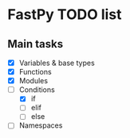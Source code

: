 # FastPy TODO list

## Main tasks

- [x] Variables & base types
- [x] Functions
- [x] Modules
- [ ] Conditions
    - [x] if
    - [ ] elif
    - [ ] else
- [ ] Namespaces